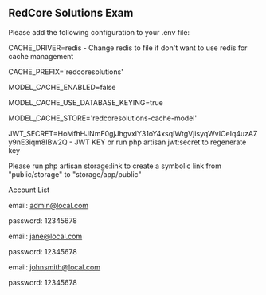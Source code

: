 ## RedCore Solutions Exam

Please add the following configuration to your .env file:

CACHE_DRIVER=redis - Change redis to file if don't want to use redis for cache management

CACHE_PREFIX='redcoresolutions'

MODEL_CACHE_ENABLED=false

MODEL_CACHE_USE_DATABASE_KEYING=true

MODEL_CACHE_STORE='redcoresolutions-cache-model'

JWT_SECRET=HoMfhHJNmF0gjJhgvxlY31oY4xsqIWtgVjisyqWvICeIq4uzAZy9nE3iqm8IBw2Q - JWT KEY or run php artisan jwt:secret to regenerate key

Please run php artisan storage:link to create a symbolic link from "public/storage" to "storage/app/public"

Account List

email: admin@local.com

password: 12345678

email: jane@local.com

password: 12345678

email: johnsmith@local.com

password: 12345678
